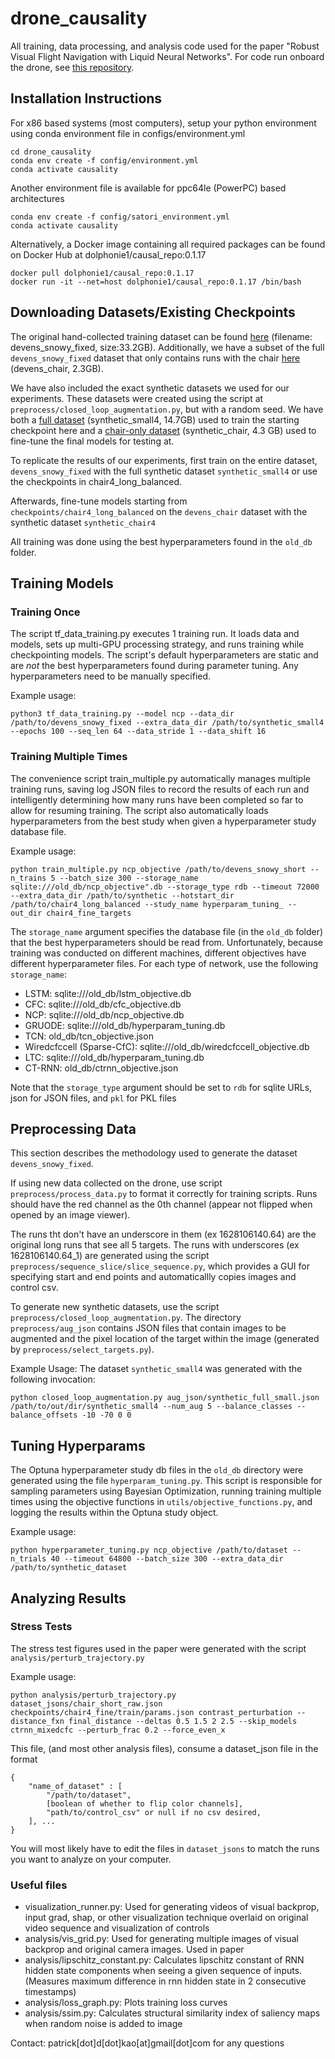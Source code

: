 # drone_causality

All training, data processing, and analysis code used for the paper "Robust Visual Flight Navigation with Liquid Neural Networks". For code run onboard the drone, see [this repository](https://github.com/makramchahine/rosetta_drone).

## Installation Instructions

For x86 based systems (most computers), setup your python environment using conda environment file in configs/environment.yml

~~~
cd drone_causality
conda env create -f config/environment.yml
conda activate causality
~~~

Another environment file is available for ppc64le (PowerPC) based architectures
~~~
conda env create -f config/satori_environment.yml
conda activate causality
~~~

Alternatively, a Docker image containing all required packages can be found on Docker Hub at dolphonie1/causal_repo:0.1.17

~~~
docker pull dolphonie1/causal_repo:0.1.17
docker run -it --net=host dolphonie1/causal_repo:0.1.17 /bin/bash
~~~
## Downloading Datasets/Existing Checkpoints
The original hand-collected training dataset can be found [here](http://knightridermit.myqnapcloud.com:8080/share.cgi?ssid=06lMJMN&fid=06lMJMN&path=%2F&filename=devens_snowy_fixed.zip&openfolder=forcedownload&ep=) (filename: devens_snowy_fixed, size:33.2GB). Additionally, we have a subset of the full `devens_snowy_fixed` dataset that only contains runs with the chair [here](http://knightridermit.myqnapcloud.com:8080/share.cgi?ssid=06lMJMN&fid=06lMJMN&path=%2F&filename=devens_chair.zip&openfolder=forcedownload&ep=) (devens_chair, 2.3GB).

We have also included the exact synthetic datasets we used for our experiments. These datasets were created using the script at `preprocess/closed_loop_augmentation.py`, but with a random seed. We have both a [full dataset](http://knightridermit.myqnapcloud.com:8080/share.cgi?ssid=06lMJMN&fid=06lMJMN&path=%2F&filename=synthetic_small4.zip&openfolder=forcedownload&ep=) (synthetic_small4, 14.7GB) used to train the starting checkpoint here and a [chair-only dataset](http://knightridermit.myqnapcloud.com:8080/share.cgi?ssid=06lMJMN&fid=06lMJMN&path=%2F&filename=synthetic_chair4.zip&openfolder=forcedownload&ep=) (synthetic_chair, 4.3 GB) used to fine-tune the final models for testing at.

To replicate the results of our experiments, first train on the entire dataset, `devens_snowy_fixed` with the full synthetic dataset `synthetic_small4` or use the checkpoints in chair4_long_balanced.

Afterwards, fine-tune models starting from `checkpoints/chair4_long_balanced` on the `devens_chair` dataset with the synthetic dataset `synthetic_chair4`

All training was done using the best hyperparameters found in the `old_db` folder.
## Training Models
### Training Once
The script tf_data_training.py executes 1 training run. It loads data and models, sets up multi-GPU processing strategy, and runs training while checkpointing models. The script's default hyperparameters are static and are _not_ the best hyperparameters found during parameter tuning. Any hyperparameters need to be manually specified.

Example usage: 
~~~
python3 tf_data_training.py --model ncp --data_dir /path/to/devens_snowy_fixed --extra_data_dir /path/to/synthetic_small4 --epochs 100 --seq_len 64 --data_stride 1 --data_shift 16
~~~

### Training Multiple Times
The convenience script train_multiple.py automatically manages multiple training runs, saving log JSON files to record the results of each run and intelligently determining how many runs have been completed so far to allow for resuming training. The script also automatically loads hyperparameters from the best study when given a hyperparameter study database file.

Example usage:
~~~
python train_multiple.py ncp_objective /path/to/devens_snowy_short --n_trains 5 --batch_size 300 --storage_name sqlite:///old_db/ncp_objective".db --storage_type rdb --timeout 72000 --extra_data_dir /path/to/synthetic --hotstart_dir /path/to/chair4_long_balanced --study_name hyperparam_tuning_ --out_dir chair4_fine_targets
~~~

The `storage_name` argument specifies the database file (in the `old_db` folder) that the best hyperparameters should be read from. Unfortunately, because training was conducted on different machines, different objectives have different hyperparameter files. For each type of network, use the following `storage_name`:

- LSTM: sqlite:///old_db/lstm_objective.db
- CFC: sqlite:///old_db/cfc_objective.db
- NCP: sqlite:///old_db/ncp_objective.db
- GRUODE: sqlite:///old_db/hyperparam_tuning.db
- TCN: old_db/tcn_objective.json
- Wiredcfccell (Sparse-CfC): sqlite:///old_db/wiredcfccell_objective.db
- LTC: sqlite:///old_db/hyperparam_tuning.db
- CT-RNN: old_db/ctrnn_objective.json

Note that the `storage_type` argument should be set to `rdb` for sqlite URLs, json for JSON files, and `pkl` for PKL files

## Preprocessing Data
This section describes the methodology used to generate the dataset `devens_snowy_fixed`.

If using new data collected on the drone, use script `preprocess/process_data.py` to format it correctly for training scripts. Runs should have the red channel as the 0th channel (appear not flipped when opened by an image viewer).

The runs tht don't have an underscore in them (ex 1628106140.64) are the original long runs that see all 5 targets. The runs with underscores (ex 1628106140.64_1) are generated using the script `preprocess/sequence_slice/slice_sequence.py`, which provides a GUI for specifying start and end points and automaticallly copies images and control csv.

To generate new synthetic datasets, use the script `preprocess/closed_loop_augmentation.py`. The directory `preprocess/aug_json` contains JSON files that contain images to be augmented and the pixel location of the target within the image (generated by `preprocess/select_targets.py`).

Example Usage:
The dataset `synthetic_small4` was generated with the following invocation:
~~~
python closed_loop_augmentation.py aug_json/synthetic_full_small.json /path/to/out/dir/synthetic_small4 --num_aug 5 --balance_classes --balance_offsets -10 -70 0 0
~~~

## Tuning Hyperparams
The Optuna hyperparameter study db files in the `old_db` directory were generated using the file `hyperparam_tuning.py`. This script is responsible for sampling parameters using Bayesian Optimization, running training multiple times using the objective functions in `utils/objective_functions.py`, and logging the results within the Optuna study object.

Example usage:
~~~
python hyperparameter_tuning.py ncp_objective /path/to/dataset --n_trials 40 --timeout 64800 --batch_size 300 --extra_data_dir /path/to/synthetic_dataset
~~~

## Analyzing Results

### Stress Tests
The stress test figures used in the paper were generated with the script `analysis/perturb_trajectory.py`

Example usage:
~~~
python analysis/perturb_trajectory.py dataset_jsons/chair_short_raw.json checkpoints/chair4_fine/train/params.json contrast_perturbation --distance_fxn final_distance --deltas 0.5 1.5 2 2.5 --skip_models ctrnn_mixedcfc --perturb_frac 0.2 --force_even_x
~~~

This file, (and most other analysis files), consume a dataset_json file in the format
~~~
{
    "name_of_dataset" : [
        "/path/to/dataset",
        [boolean of whether to flip color channels],
        "path/to/control_csv" or null if no csv desired,
    ], ...
}
~~~

You will most likely have to edit the files in `dataset_jsons` to match the runs you want to analyze on your computer.
### Useful files

- visualization_runner.py: Used for generating videos of visual backprop, input grad, shap, or other visualization technique overlaid on original video sequence and visualization of controls
- analysis/vis_grid.py: Used for generating multiple images of visual backprop and original camera images. Used in paper
- analysis/lipschitz_constant.py: Calculates lipschitz constant of RNN hidden state components when seeing a given sequence of inputs. (Measures maximum difference in rnn hidden state in 2 consecutive timestamps)
- analysis/loss_graph.py: Plots training loss curves
- analysis/ssim.py: Calculates structural similarity index of saliency maps when random noise is added to image


Contact: patrick[dot]d[dot]kao[at]gmail[dot]com for any questions
